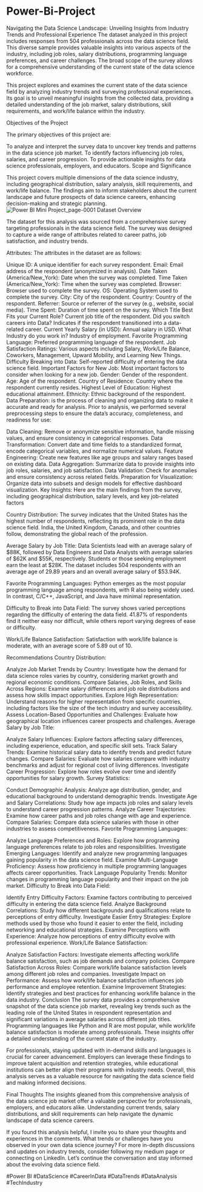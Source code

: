 # Power-Bi-Project
Navigating the Data Science Landscape: Unveiling Insights from Industry Trends and Professional Experience
The dataset analyzed in this project includes responses from 504 professionals across the data science field. This diverse sample provides valuable insights into various aspects of the industry, including job roles, salary distributions, programming language preferences, and career challenges. The broad scope of the survey allows for a comprehensive understanding of the current state of the data science workforce.

This project explores and examines the current state of the data science field by analyzing industry trends and surveying professional experiences. Its goal is to unveil meaningful insights from the collected data, providing a detailed understanding of the job market, salary distributions, skill requirements, and work/life balance within the industry.

Objectives of the Project

The primary objectives of this project are:

To analyze and interpret the survey data to uncover key trends and patterns in the data science job market.
To identify factors influencing job roles, salaries, and career progression.
To provide actionable insights for data science professionals, employers, and educators.
Scope and Significance

This project covers multiple dimensions of the data science industry, including geographical distribution, salary analysis, skill requirements, and work/life balance. The findings aim to inform stakeholders about the current landscape and future prospects of data science careers, enhancing decision-making and strategic planning.
![Power BI Mini Project_page-0001](https://github.com/user-attachments/assets/4a478a0d-04ed-47d5-9a7c-5db5e70d73ff)
Dataset Overview

The dataset for this analysis was sourced from a comprehensive survey targeting professionals in the data science field. The survey was designed to capture a wide range of attributes related to career paths, job satisfaction, and industry trends.

Attributes: The attributes in the dataset are as follows:

Unique ID: A unique identifier for each survey respondent.
Email: Email address of the respondent (anonymized in analysis).
Date Taken (America/New_York): Date when the survey was completed.
Time Taken (America/New_York): Time when the survey was completed.
Browser: Browser used to complete the survey.
OS: Operating System used to complete the survey.
City: City of the respondent.
Country: Country of the respondent.
Referrer: Source or referrer of the survey (e.g., website, social media).
Time Spent: Duration of time spent on the survey.
Which Title Best Fits your Current Role? Current job title of the respondent.
Did you switch careers into Data? Indicates if the respondent transitioned into a data-related career.
Current Yearly Salary (in USD): Annual salary in USD.
What Industry do you work in? Industry of employment.
Favorite Programming Language: Preferred programming language of the respondent.
Job Satisfaction Ratings: Various aspects including Salary, Work/Life Balance, Coworkers, Management, Upward Mobility, and Learning New Things.
Difficulty Breaking into Data: Self-reported difficulty of entering the data science field.
Important Factors for New Job: Most important factors to consider when looking for a new job.
Gender: Gender of the respondent.
Age: Age of the respondent.
Country of Residence: Country where the respondent currently resides.
Highest Level of Education: Highest educational attainment.
Ethnicity: Ethnic background of the respondent.
Data Preparation: is the process of cleaning and organizing data to make it accurate and ready for analysis. Prior to analysis, we performed several preprocessing steps to ensure the data’s accuracy, completeness, and readiness for use:

Data Cleaning: Remove or anonymize sensitive information, handle missing values, and ensure consistency in categorical responses.
Data Transformation: Convert date and time fields to a standardized format, encode categorical variables, and normalize numerical values.
Feature Engineering: Create new features like age groups and salary ranges based on existing data.
Data Aggregation: Summarize data to provide insights into job roles, salaries, and job satisfaction.
Data Validation: Check for anomalies and ensure consistency across related fields.
Preparation for Visualization: Organize data into subsets and design models for effective dashboard visualization.
Key Insights: Here are the main findings from the survey, including geographical distribution, salary levels, and key job-related factors

Country Distribution: The survey indicates that the United States has the highest number of respondents, reflecting its prominent role in the data science field. India, the United Kingdom, Canada, and other countries follow, demonstrating the global reach of the profession.

Average Salary by Job Title: Data Scientists lead with an average salary of $88K, followed by Data Engineers and Data Analysts with average salaries of $62K and $55K, respectively. Students or those seeking employment earn the least at $28K. The dataset includes 504 respondents with an average age of 29.89 years and an overall average salary of $53.94K.

Favorite Programming Languages: Python emerges as the most popular programming language among respondents, with R also being widely used. In contrast, C/C++, JavaScript, and Java have minimal representation.

Difficulty to Break into Data Field: The survey shows varied perceptions regarding the difficulty of entering the data field. 41.87% of respondents find it neither easy nor difficult, while others report varying degrees of ease or difficulty.

Work/Life Balance Satisfaction: Satisfaction with work/life balance is moderate, with an average score of 5.89 out of 10.

Recommendations
Country Distribution:

Analyze Job Market Trends by Country: Investigate how the demand for data science roles varies by country, considering market growth and regional economic conditions.
Compare Salaries, Job Roles, and Skills Across Regions: Examine salary differences and job role distributions and assess how skills impact opportunities.
Explore High Representation: Understand reasons for higher representation from specific countries, including factors like the size of the tech industry and survey accessibility.
Assess Location-Based Opportunities and Challenges: Evaluate how geographical location influences career prospects and challenges.
Average Salary by Job Title:

Analyze Salary Influences: Explore factors affecting salary differences, including experience, education, and specific skill sets.
Track Salary Trends: Examine historical salary data to identify trends and predict future changes.
Compare Salaries: Evaluate how salaries compare with industry benchmarks and adjust for regional cost of living differences.
Investigate Career Progression: Explore how roles evolve over time and identify opportunities for salary growth.
Survey Statistics:

Conduct Demographic Analysis: Analyze age distribution, gender, and educational background to understand demographic trends.
Investigate Age and Salary Correlations: Study how age impacts job roles and salary levels to understand career progression patterns.
Analyze Career Trajectories: Examine how career paths and job roles change with age and experience.
Compare Salaries: Compare data science salaries with those in other industries to assess competitiveness.
Favorite Programming Languages:

Analyze Language Preferences and Roles: Explore how programming language preferences relate to job roles and responsibilities.
Investigate Emerging Languages: Identify and analyze new programming languages gaining popularity in the data science field.
Examine Multi-Language Proficiency: Assess how proficiency in multiple programming languages affects career opportunities.
Track Language Popularity Trends: Monitor changes in programming language popularity and their impact on the job market.
Difficulty to Break into Data Field:

Identify Entry Difficulty Factors: Examine factors contributing to perceived difficulty in entering the data science field.
Analyze Background Correlations: Study how different backgrounds and qualifications relate to perceptions of entry difficulty.
Investigate Easier Entry Strategies: Explore methods used by those who found it easier to enter the field, including networking and educational strategies.
Examine Perceptions with Experience: Analyze how perceptions of entry difficulty evolve with professional experience.
Work/Life Balance Satisfaction:

Analyze Satisfaction Factors: Investigate elements affecting work/life balance satisfaction, such as job demands and company policies.
Compare Satisfaction Across Roles: Compare work/life balance satisfaction levels among different job roles and companies.
Investigate Impact on Performance: Assess how work/life balance satisfaction influences job performance and employee retention.
Examine Improvement Strategies: Identify strategies and best practices for enhancing work/life balance in the data industry.
Conclusion
The survey data provides a comprehensive snapshot of the data science job market, revealing key trends such as the leading role of the United States in respondent representation and significant variations in average salaries across different job titles. Programming languages like Python and R are most popular, while work/life balance satisfaction is moderate among professionals. These insights offer a detailed understanding of the current state of the industry.

For professionals, staying updated with in-demand skills and languages is crucial for career advancement. Employers can leverage these findings to improve talent acquisition and retention strategies, while educational institutions can better align their programs with industry needs. Overall, this analysis serves as a valuable resource for navigating the data science field and making informed decisions.

Final Thoughts
The insights gleaned from this comprehensive analysis of the data science job market offer a valuable perspective for professionals, employers, and educators alike. Understanding current trends, salary distributions, and skill requirements can help navigate the dynamic landscape of data science careers.

If you found this analysis helpful, I invite you to share your thoughts and experiences in the comments. What trends or challenges have you observed in your own data science journey? For more in-depth discussions and updates on industry trends, consider following my medium page or connecting on LinkedIn. Let’s continue the conversation and stay informed about the evolving data science field.

#Power BI #DataScience #CareerInData #DataTrends #DataAnalysis #TechIndustry
